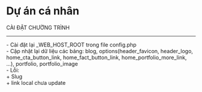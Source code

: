 <h1>Dự án cá nhân</h1>
CÀI ĐẶT CHƯỜNG TRÌNH<hr>
- Cài đặt lại _WEB_HOST_ROOT trong file config.php <br>
- Cập nhật lại dữ liệu các bảng: blog, options(header_favicon, header_logo, home_cta_button_link, home_fact_button_link, home_portfolio_more_link, ...), portfolio, portfolio_image <br>
- Lỗi:<br>
  + Slug <br>
  + link local chưa update <br>
